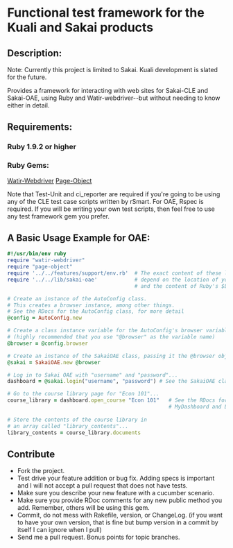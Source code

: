 # Functional test framework for the Kuali and Sakai products

## Description:

Note: Currently this project is limited to Sakai. Kuali development is slated for the future.

Provides a framework for interacting with web sites for Sakai-CLE and Sakai-OAE, using
Ruby and Watir-webdriver--but without needing to know either in detail.

## Requirements:

### Ruby 1.9.2 or higher

### Ruby Gems:
[Watir-Webdriver](http://www.watirwebdriver.com)
[Page-Object](https://github.com/cheezy/page-object)
    
    
Note that Test-Unit and ci_reporter are required if you're going to be using any of the CLE
test case scripts written by rSmart. For OAE, Rspec is required. If you will be writing
your own test scripts, then feel free to use any test framework gem you prefer.

## A Basic Usage Example for OAE:

````ruby
#!/usr/bin/env ruby
require "watir-webdriver"
require "page-object"
require '../../features/support/env.rb'  # The exact content of these lines will
require '../../lib/sakai-oae'            # depend on the location of your test script
                                         # and the content of Ruby's $LOAD_PATH.

# Create an instance of the AutoConfig class.
# This creates a browser instance, among other things.
# See the RDocs for the AutoConfig class, for more detail
@config = AutoConfig.new

# Create a class instance variable for the AutoConfig's browser variable.
# (highly recommended that you use "@browser" as the variable name)
@browser = @config.browser

# Create an instance of the SakaiOAE class, passing it the @browser object...
@sakai = SakaiOAE.new @browser

# Log in to Sakai OAE with "username" and "password"...
dashboard = @sakai.login("username", "password") # See the SakaiOAE class in the RDocs.

# Go to the course library page for "Econ 101"...
course_library = dashboard.open_course "Econ 101"   # See the RDocs for info on the
                                                    # MyDashboard and Library classes.
                                                    
# Store the contents of the course library in
# an array called "library_contents"...
library_contents = course_library.documents
````

## Contribute

* Fork the project.
* Test drive your feature addition or bug fix. Adding specs is important and I will not accept a pull request that does not have tests.
* Make sure you describe your new feature with a cucumber scenario.
* Make sure you provide RDoc comments for any new public method you add. Remember, others will be using this gem.
* Commit, do not mess with Rakefile, version, or ChangeLog.
  (if you want to have your own version, that is fine but bump version in a commit by itself I can ignore when I pull)
* Send me a pull request. Bonus points for topic branches.